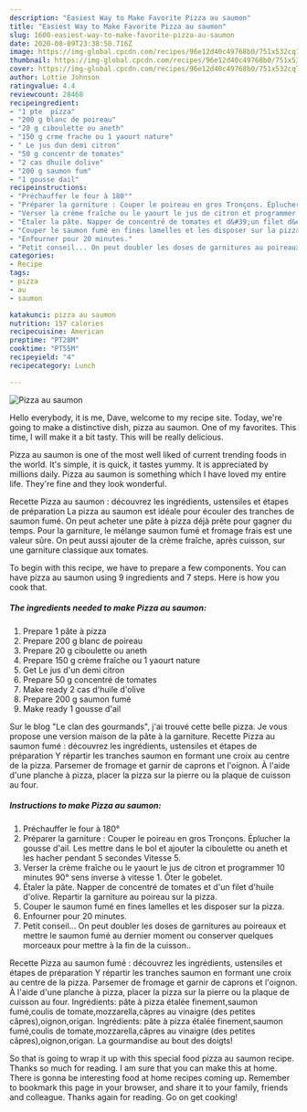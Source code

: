 ```yaml
---
description: "Easiest Way to Make Favorite Pizza au saumon"
title: "Easiest Way to Make Favorite Pizza au saumon"
slug: 1600-easiest-way-to-make-favorite-pizza-au-saumon
date: 2020-08-09T23:38:50.716Z
image: https://img-global.cpcdn.com/recipes/96e12d40c49768b0/751x532cq70/pizza-au-saumon-photo-principale-de-la-recette.jpg
thumbnail: https://img-global.cpcdn.com/recipes/96e12d40c49768b0/751x532cq70/pizza-au-saumon-photo-principale-de-la-recette.jpg
cover: https://img-global.cpcdn.com/recipes/96e12d40c49768b0/751x532cq70/pizza-au-saumon-photo-principale-de-la-recette.jpg
author: Lottie Johnson
ratingvalue: 4.4
reviewcount: 28468
recipeingredient:
- "1 pte  pizza"
- "200 g blanc de poireau"
- "20 g ciboulette ou aneth"
- "150 g crme frache ou 1 yaourt nature"
- " Le jus dun demi citron"
- "50 g concentr de tomates"
- "2 cas dhuile dolive"
- "200 g saumon fum"
- "1 gousse dail"
recipeinstructions:
- "Préchauffer le four à 180°"
- "Préparer la garniture : Couper le poireau en gros Tronçons. Éplucher la gousse d&#39;ail. Les mettre dans le bol et ajouter la ciboulette ou aneth et les hacher pendant 5 secondes Vitesse 5."
- "Verser la crème fraîche ou le yaourt le jus de citron et programmer 10 minutes 90° sens inverse à vitesse 1. Ôter le gobelet."
- "Étaler la pâte. Napper de concentré de tomates et d&#39;un filet d&#39;huile d&#39;olive. Repartir la garniture au poireau sur la pizza."
- "Couper le saumon fumé en fines lamelles et les disposer sur la pizza."
- "Enfourner pour 20 minutes."
- "Petit conseil... On peut doubler les doses de garnitures au poireaux et mettre le saumon fumé au dernier moment ou conserver quelques morceaux pour mettre à la fin de la cuisson.."
categories:
- Recipe
tags:
- pizza
- au
- saumon

katakunci: pizza au saumon 
nutrition: 157 calories
recipecuisine: American
preptime: "PT28M"
cooktime: "PT55M"
recipeyield: "4"
recipecategory: Lunch

---
```



![Pizza au saumon](https://img-global.cpcdn.com/recipes/96e12d40c49768b0/751x532cq70/pizza-au-saumon-photo-principale-de-la-recette.jpg)

Hello everybody, it is me, Dave, welcome to my recipe site. Today, we're going to make a distinctive dish, pizza au saumon. One of my favorites. This time, I will make it a bit tasty. This will be really delicious.

Pizza au saumon is one of the most well liked of current trending foods in the world. It's simple, it is quick, it tastes yummy. It is appreciated by millions daily. Pizza au saumon is something which I have loved my entire life. They're fine and they look wonderful.

Recette Pizza au saumon : découvrez les ingrédients, ustensiles et étapes de préparation La pizza au saumon est idéale pour écouler des tranches de saumon fumé. On peut acheter une pâte à pizza déjà prête pour gagner du temps. Pour la garniture, le mélange saumon fumé et fromage frais est une valeur sûre. On peut aussi ajouter de la crème fraîche, après cuisson, sur une garniture classique aux tomates.


To begin with this recipe, we have to prepare a few components. You can have pizza au saumon using 9 ingredients and 7 steps. Here is how you cook that.

<!--inarticleads1-->

##### The ingredients needed to make Pizza au saumon:

1. Prepare 1 pâte à pizza
1. Prepare 200 g blanc de poireau
1. Prepare 20 g ciboulette ou aneth
1. Prepare 150 g crème fraîche ou 1 yaourt nature
1. Get  Le jus d&#39;un demi citron
1. Prepare 50 g concentré de tomates
1. Make ready 2 cas d&#39;huile d&#39;olive
1. Prepare 200 g saumon fumé
1. Make ready 1 gousse d&#39;ail


Sur le blog &#34;Le clan des gourmands&#34;, j&#39;ai trouvé cette belle pizza. Je vous propose une version maison de la pâte à la garniture. Recette Pizza au saumon fumé : découvrez les ingrédients, ustensiles et étapes de préparation Y répartir les tranches saumon en formant une croix au centre de la pizza. Parsemer de fromage et garnir de caprons et l&#39;oignon. À l&#39;aide d&#39;une planche à pizza, placer la pizza sur la pierre ou la plaque de cuisson au four. 

<!--inarticleads2-->

##### Instructions to make Pizza au saumon:

1. Préchauffer le four à 180°
1. Préparer la garniture : Couper le poireau en gros Tronçons. Éplucher la gousse d&#39;ail. Les mettre dans le bol et ajouter la ciboulette ou aneth et les hacher pendant 5 secondes Vitesse 5.
1. Verser la crème fraîche ou le yaourt le jus de citron et programmer 10 minutes 90° sens inverse à vitesse 1. Ôter le gobelet.
1. Étaler la pâte. Napper de concentré de tomates et d&#39;un filet d&#39;huile d&#39;olive. Repartir la garniture au poireau sur la pizza.
1. Couper le saumon fumé en fines lamelles et les disposer sur la pizza.
1. Enfourner pour 20 minutes.
1. Petit conseil... On peut doubler les doses de garnitures au poireaux et mettre le saumon fumé au dernier moment ou conserver quelques morceaux pour mettre à la fin de la cuisson..


Recette Pizza au saumon fumé : découvrez les ingrédients, ustensiles et étapes de préparation Y répartir les tranches saumon en formant une croix au centre de la pizza. Parsemer de fromage et garnir de caprons et l&#39;oignon. À l&#39;aide d&#39;une planche à pizza, placer la pizza sur la pierre ou la plaque de cuisson au four. Ingrédients: pâte à pizza étalée finement,saumon fumé,coulis de tomate,mozzarella,câpres au vinaigre (des petites câpres),oignon,origan. Ingrédients: pâte à pizza étalée finement,saumon fumé,coulis de tomate,mozzarella,câpres au vinaigre (des petites câpres),oignon,origan. La gourmandise au bout des doigts! 

So that is going to wrap it up with this special food pizza au saumon recipe. Thanks so much for reading. I am sure that you can make this at home. There is gonna be interesting food at home recipes coming up. Remember to bookmark this page in your browser, and share it to your family, friends and colleague. Thanks again for reading. Go on get cooking!
